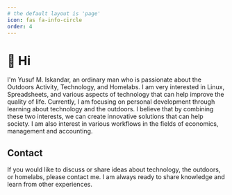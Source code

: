 ```yaml
---
# the default layout is 'page'
icon: fas fa-info-circle
order: 4
---
```


# 👋 Hi

I'm Yusuf M. Iskandar, an ordinary man who is passionate about the Outdoors Activity, Technology, and Homelabs. I am very interested in Linux, Spreadsheets, and various aspects of technology that can help improve the quality of life. Currently, I am focusing on personal development through learning about technology and the outdoors. I believe that by combining these two interests, we can create innovative solutions that can help society. I am also interest in various workflows in the fields of economics, management and accounting.

## Contact

If you would like to discuss or share ideas about technology, the outdoors, or homelabs, please contact me. I am always ready to share knowledge and learn from other experiences.
